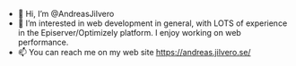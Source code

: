 - 👋 Hi, I’m @AndreasJilvero
- 👀 I’m interested in web development in general, with LOTS of experience in the Episerver/Optimizely platform. I enjoy working on web performance.
- 📫 You can reach me on my web site https://andreas.jilvero.se/

<!---
AndreasJilvero/AndreasJilvero is a ✨ special ✨ repository because its `README.md` (this file) appears on your GitHub profile.
You can click the Preview link to take a look at your changes.
--->

